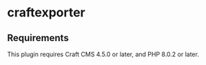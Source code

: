 # craftexporter



## Requirements

This plugin requires Craft CMS 4.5.0 or later, and PHP 8.0.2 or later.

